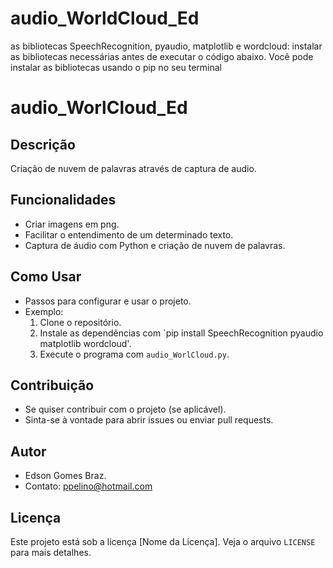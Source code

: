 # audio_WorldCloud_Ed

as bibliotecas SpeechRecognition, pyaudio, matplotlib e wordcloud:
instalar as bibliotecas necessárias antes de executar o código abaixo. Você pode instalar as bibliotecas usando o pip no seu terminal

# audio_WorlCloud_Ed

## Descrição
Criação de nuvem de palavras através de captura de audio.

## Funcionalidades
- Criar imagens em png.
- Facilitar o entendimento de um determinado texto.
- Captura de áudio com Python e criação de nuvem de palavras.

## Como Usar
- Passos para configurar e usar o projeto.
- Exemplo: 
  1. Clone o repositório.
  2. Instale as dependências com `pip install SpeechRecognition pyaudio matplotlib wordcloud'.
  3. Execute o programa com `audio_WorlCloud.py`.

## Contribuição
- Se quiser contribuir com o projeto (se aplicável).
- Sinta-se à vontade para abrir issues ou enviar pull requests.

## Autor
- Edson Gomes Braz.
- Contato: ppelino@hotmail.com

## Licença
Este projeto está sob a licença [Nome da Licença]. Veja o arquivo `LICENSE` para mais detalhes.
